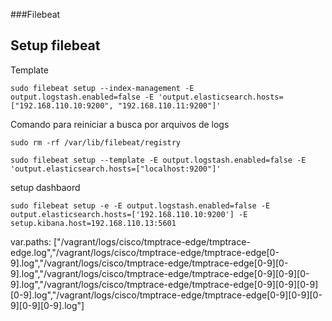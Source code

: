 
###Filebeat

## Setup filebeat

Template
```
sudo filebeat setup --index-management -E output.logstash.enabled=false -E 'output.elasticsearch.hosts=["192.168.110.10:9200", "192.168.110.11:9200"]'
```


Comando para reiniciar a busca por arquivos de logs

```
sudo rm -rf /var/lib/filebeat/registry
```

```
sudo filebeat setup --template -E output.logstash.enabled=false -E 'output.elasticsearch.hosts=["localhost:9200"]'
```

setup dashbaord
```
sudo filebeat setup -e -E output.logstash.enabled=false -E output.elasticsearch.hosts=['192.168.110.10:9200'] -E setup.kibana.host=192.168.110.13:5601
```

var.paths: ["/vagrant/logs/cisco/tmptrace-edge/tmptrace-edge.log","/vagrant/logs/cisco/tmptrace-edge/tmptrace-edge[0-9].log","/vagrant/logs/cisco/tmptrace-edge/tmptrace-edge[0-9][0-9].log","/vagrant/logs/cisco/tmptrace-edge/tmptrace-edge[0-9][0-9][0-9].log","/vagrant/logs/cisco/tmptrace-edge/tmptrace-edge[0-9][0-9][0-9][0-9].log","/vagrant/logs/cisco/tmptrace-edge/tmptrace-edge[0-9][0-9][0-9][0-9][0-9].log"]